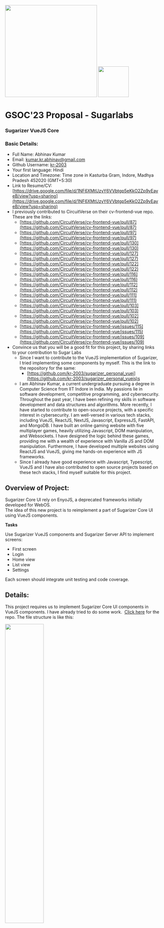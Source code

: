 <div>
<img style="width: 300px" src="https://drive.google.com/drive/folders/1lrtIcho36gqeIR8N5ee6B2XQjrm9wPqq"></img>
<img style="width: 100px" src="./assets/images/gsoc.png"></img>
</div>

# GSOC'23 Proposal - Sugarlabs

### Sugarizer VueJS Core

### Basic Details:

- Full Name: Abhinav Kumar
- Email: [kumar.kr.abhinav@gmail.com](mailto:kumar.kr.abhinav@gmail.com)
- Github Username: [kr-2003](https://github.com/kr-2003)
- Your first language: Hindi
- Location and Timezone: Time zone in Kasturba Gram, Indore, Madhya Pradesh 452020 (GMT+5:30)
- Link to Resume/CV: [https://drive.google.com/file/d/1NF6XMtUzyY6VVbtgp5eKkO2Zp9vEayeB/view?usp=sharing](https://drive.google.com/file/d/1NF6XMtUzyY6VVbtgp5eKkO2Zp9vEayeB/view?usp=sharing)
- I previously contributed to CircuitVerse on their cv-frontend-vue repo. These are the links:
  - [https://github.com/CircuitVerse/cv-frontend-vue/pull/87](https://github.com/CircuitVerse/cv-frontend-vue/pull/87)
  - [https://github.com/CircuitVerse/cv-frontend-vue/pull/97](https://github.com/CircuitVerse/cv-frontend-vue/pull/97)
  - [https://github.com/CircuitVerse/cv-frontend-vue/pull/130](https://github.com/CircuitVerse/cv-frontend-vue/pull/130)
  - [https://github.com/CircuitVerse/cv-frontend-vue/pull/127](https://github.com/CircuitVerse/cv-frontend-vue/pull/127)
  - [https://github.com/CircuitVerse/cv-frontend-vue/pull/122](https://github.com/CircuitVerse/cv-frontend-vue/pull/122)
  - [https://github.com/CircuitVerse/cv-frontend-vue/pull/116](https://github.com/CircuitVerse/cv-frontend-vue/pull/116)
  - [https://github.com/CircuitVerse/cv-frontend-vue/pull/112](https://github.com/CircuitVerse/cv-frontend-vue/pull/112)
  - [https://github.com/CircuitVerse/cv-frontend-vue/pull/111](https://github.com/CircuitVerse/cv-frontend-vue/pull/111)
  - [https://github.com/CircuitVerse/cv-frontend-vue/pull/103](https://github.com/CircuitVerse/cv-frontend-vue/pull/103)
  - [https://github.com/CircuitVerse/cv-frontend-vue/pull/102](https://github.com/CircuitVerse/cv-frontend-vue/pull/102)
  - [https://github.com/CircuitVerse/cv-frontend-vue/issues/115](https://github.com/CircuitVerse/cv-frontend-vue/issues/115)
  - [https://github.com/CircuitVerse/cv-frontend-vue/issues/109](https://github.com/CircuitVerse/cv-frontend-vue/issues/109)
- Convince us that you will be a good fit for this project, by sharing links to your contribution to Sugar Labs
  - Since I want to contribute to the VueJS implementation of Sugarizer, I tried implementing some components by myself. This is the link to the repository for the same:
    - [https://github.com/kr-2003/sugarizer_personal_vuej](https://github.com/kr-2003/sugarizer_personal_vuejs)s
  - I am Abhinav Kumar, a current undergraduate pursuing a degree in Computer Science from IIT Indore in India. My passions lie in software development, competitive programming, and cybersecurity. Throughout the past year, I have been refining my skills in software development and data structures and algorithms. More recently, I have started to contribute to open-source projects, with a specific interest in cybersecurity. I am well-versed in various tech stacks, including VueJS, ReactJS, NextJS, Javascript, ExpressJS, FastAPI, and MongoDB. I have built an online gaming website with five multiplayer games, heavily utilizing Javascript, DOM manipulation, and Websockets. I have designed the logic behind these games, providing me with a wealth of experience with Vanilla JS and DOM manipulation. Furthermore, I have developed multiple websites using ReactJS and VueJS, giving me hands-on experience with JS frameworks.
  - Since I already have good experience with Javascript, Typescript, VueJS and I have also contributed to open source projects based on these tech stacks, I find myself suitable for this project.

## Overview of Project:

Sugarizer Core UI rely on EnyoJS, a deprecated frameworks initially developed for WebOS.  
The idea of this new project is to reimplement a part of Sugarizer Core UI using VueJS components.

**Tasks**

Use Sugarizer VueJS components and Sugarizer Server API to implement screens:

- First screen
- Login
- Home view
- List view
- Settings

Each screen should integrate unit testing and code coverage.

## Details:

This project requires us to implement Sugarizer Core UI components in VueJS components. I have already tried to do some work.  [Click here](https://github.com/kr-2003/sugarizer_personal_vuejs) for the repo. The file structure is like this:

<img src="https://33333.cdn.cke-cs.com/kSW7V9NHUXugvhoQeFaf/images/2f2d497b35f880e50a0ce6654fdcc3bea1a7269883cafcde.png" width="50%" height="50%"></img>

- The project is using a build setup based on [Vite](https://vitejs.dev/) and allowing us to use Vue [Single-File Components](https://vuejs.org/guide/scaling-up/sfc.html) (SFCs).
- I have added Vitest for unit testing.
- Also added Cypress for E2E testing.
- All the icons for the project are under “/src/assets/icons”.
- [Vue I18n](https://kazupon.github.io/vue-i18n/introduction.html) is internationalization plugin of Vue.js. It easily integrates some localization features to your Vue.js Application.
  - All the localization files are under `/locales` directory.
  - The localization is initialized in `main.js` file like this:

```javascript
import { createApp } from "vue";
import { createPinia } from "pinia";
import { createI18n } from "vue-i18n";
import en from "../locales/en.json";
import ar from "../locales/ar.json";
import de from "../locales/de.json";
import eu from "../locales/eu.json";
import es from "../locales/es.json";
import fr from "../locales/fr.json";
import ibo from "../locales/ibo.json";
import ja from "../locales/ja.json";
import pl from "../locales/pl.json";
import pt from "../locales/pt.json";
import yor from "../locales/yor.json";

import App from "./App.vue";
import router from "./router";

import "./assets/main.css";

const app = createApp(App);

const i18n = createI18n({
  locale: "en",
  messages: {
    en: en,
    ar: ar,
    de: de,
    es: es,
    eu: eu,
    fr: fr,
    ibo: ibo,
    ja: ja,
    pl: pl,
    pt: pt,
    yor: yor,
  },
});

app.use(createPinia());
app.use(router);
app.use(i18n);

app.mount("#app");
```

- To get translation of any word, just use the following template:

```javascript
<p class="icon-label">{{ $t('Login') }}</p>
```

This will give the translation of 'Login' in language that is set as 'locale' while initializing `createI18n`.

- [Pinia](https://pinia.vuejs.org/introduction.html) is a store library for Vue, it allows you to share a state across components/pages. For this project, I have used Pinia for state management.

#### First Screen

![](https://33333.cdn.cke-cs.com/kSW7V9NHUXugvhoQeFaf/animations/baf6a1a33467c2d498a15ef005f8ee82648cb25e1fcd142a.gif)

- All the components of firstScreen are under “/src/components/firstScreen”.
- The page for firstScreen is under “src/views/FirstScreenView.vue”.

```javascript
<template>
  <main>

    <div class="firstScreen-menu">
      <NewUserView></NewUserView>
      <router-link :to="{name: 'login'}"><LoginView></LoginView></router-link>
    </div>
  </main>
</template>

<script setup>
import NewUserView from '../components/firstScreen/NewUserView.vue'
import LoginView from '../components/firstScreen/LoginView.vue'
</script>

<style scoped>
.firstScreen-menu {
  position: absolute;
  top: 50%;
  right: 50%;
  transform: translate(50%, -50%);
}

</style>
```

- \<router-link> is used for navigating through links.

#### Intro/Guide Tour

- Currently, I haven't worked upon intro/guide tour.
- The `intro.js` file in the main Sugarizer repo has around 3300 lines of JS code.
- There could be two ways to implement into guide in our Vue components:
  - First: Just directly copy-paste the logic of `intro.js` into the `<script>` tag of intro component.
  - Second: Re-write the logic of `intro.js` using Vue modern features.
- Obviously, the first way is easy and fast.
- If the time permits, I would try to implement `intro.js` in Vue modern syntax.

#### Login Screen

<img src="/assets/images/login.gif"></img>

- All the components of loginScreen are under “/src/components/loginScreen”.
- The page for loginScreen is under “src/views/LoginView.vue”.

```javascript
<template>
  <div>
    <div class="login-wrapper">
      <div class="name-label">Name:</div>
      <loginInput></loginInput>
    </div>
    <IconButton
      @click="$router.go(-1)"
      id="left-button"
      iconButtonText="Back"
      iconButtonLink="go-left-icon"
    ></IconButton>
    <IconButton id="right-button" iconButtonText="Next" iconButtonLink="go-right-icon"></IconButton>
  </div>
</template>

<script setup>
import IconButton from '../components/IconButton.vue'
import loginInput from '../components/loginScreen/loginInput.vue'
</script>

<style scoped>
.name-label {
  position: relative;
  left: 20px;
  margin-top: 20px;
  color: #808080;
  margin-bottom: 20px;
  text-align: center;
}
.login-wrapper {
  position: absolute;
  top: 50%;
  right: 50%;
  transform: translate(50%, -50%);
}
</style>

```

- Vue-Router is used for navigation between different pages.
- Currently, only the frontend is implemented for the login screen.

#### Home View

This is the HomeView of original Sugarizer.
<img style="margin-top: 20px" src="assets/images/home.png"></img>

- This is [link](https://github.com/kr-2003/sugarizer/blob/master/js/homeview.js) to homeview.js of original sugarizer.
- This contains the javascript logic of the homeview.
- After seeing the code, and seeing how the website works, I obeserved that most of the components are dynamically rendered.
- It means that after meeting certain conditions and requirement, then we draw/show the components on the screen.
- We can implement this in Vue in following way:

  - Dynamically rendering of components.
  - First, we can already make components.
  - And then dynamically toggle components based on event listeners.
  - For example,

  ```javascript
  import Card1 from "./components/card1.vue";
  import Card2 from "./components/card2.vue";

  export default {
    data() {
      return {
        currentComponent: "Card1",
      };
    },
    methods: {
      toggle() {
        this.currentComponent =
          this.currentComponent === "Card1" ? "Card2" : "Card1";
      },
    },
    components: {
      Card1,
      Card2,
    },
  };
  ```

  ```javascript
  <template>
  <center>
    <h1 style="text-align: center;
        color: green">
        Sugarizer
    </h1>
    <strong>
        Vue.js Dynamic Components
    </strong>
    <br />
  </center>
  <center>
    <component :is="currentComponent" />
    <button @click="toggle">Toggle</button>
  </center>
  </template>
  ```

  - The above code when clicked on toggle button, the "toggle" method is called and accordingly current component is changed.
  - The components is bind to currentComponent.
  - This is how we can render dynamic components in VueJS.

* homeview.js is a huge file with around 900 lines of code. This isn't good practice.
* We can refactor this code and split multiple functions into different files.
* And then import these functions in the main component in `<script>` tag.

#### List View

- This is [link](https://github.com/kr-2003/sugarizer/blob/master/js/listview.js) listview.js of original sugarizer.
- The way explained about HomeView, we can implement ListView in the same way.

#### Settings

- This is settings component of main Sugarizer.

<img src="./assets/images/settings.png"></img>

- This is [link](https://github.com/kr-2003/sugarizer/blob/master/js/dialog.js) settings.js of original sugarizer.
- We can implement dialog in the same way as we will be implementing other components.
- We can implement modal/dialog this way:

```javascript
<template>
  <div id="app">
    <button
      type="button"
      class="btn"
      @click="showModal"
    >
      Open Modal!
    </button>

    <Modal
      v-show="isModalVisible"
      @close="closeModal"
    />
  </div>
</template>

<script>
  import modal from './components/Modal.vue';

  export default {
    name: 'App',
    components: {
      Modal,
    },
    data() {
      return {
        isModalVisible: false,
      };
    },
    methods: {
      showModal() {
        this.isModalVisible = true;
      },
      closeModal() {
        this.isModalVisible = false;
      }
    }
  };
</script>

```

- The core concept behind this code is same as that for dynamically rendering components.
- Just this code is more specific towards dialog/modal.
- Initially, isModalVisible is false for the components.
- And it is toggled when appropriate method is called upon clicking.

#### Internationalization

- Currently, the cv-frontend-vue repo has ‘vue-i18n’ for internationalization.
- We can use ChatGPT for phrase translations.
- Following our some websites for translations:
  - Google Translate
  - Yandex Translate
  - Reverso
  - Translatedict
- We can use the above websites for getting translations for the phrases that we need to get translated.

- We need translation of many words and each phrase needs to be translated into 8 languages. This might take a lot of time and effort, if we are doing it one by one/manually.
- Therefore, to prevent unnecessary work, I will automate this work by using the API of above websites.
- For example, Reverso has reverso-api for node.

`npm install reverso-api`

```javascript
const Reverso = require("reverso-api");
const reverso = new Reverso();
reverso.getTranslation(
  "how is going?",
  "english",
  "chinese",
  (err, response) => {
    if (err) throw new Error(err.message);
    console.log(response);
  }
);
```

```javascript
{
  ok: true,
  text: 'how is going?',
  source: 'english',
  target: 'chinese',
  translations: [ '情况如何？' ],
  detected_language: 'eng',
  voice: 'https://voice.reverso.net/RestPronunciation.svc/v1/output=json/GetVoiceStream/voiceName=Lulu22k?inputText=5oOF5Ya15aaC5L2V77yf',
  context: {
    examples: [
      [Object], [Object],
      [Object], [Object],
      [Object], [Object],
      [Object], [Object],
      [Object], [Object]
    ],
    rude: false
  }
}
```

- Therefore, we can get results in ‘response.translation’.

#### Dockerize Application:

There are several advantages to Dockerising an application:

- Portability: Dockerising an application makes it highly portable, as it ensures that the application runs consistently across different environments. This means that you can move your application from one machine to another, or from one cloud provider to another, without having to worry about differences in the underlying infrastructure.
- Scalability: Docker makes it easy to scale up or down an application by allowing you to easily create or destroy containers as needed. This makes it easy to manage the resources required to run an application and ensures that you only use what you need.
- Isolation: Docker provides a high level of isolation between the application and the host system, which reduces the risk of conflicts and improves security. Each container runs as a separate process, with its own file system, network stack, and resources, which makes it easier to manage dependencies and versioning.
- Resource efficiency: Docker containers use less resources compared to virtual machines, as they share the host operating system kernel. This means that you can run more containers on a single machine, which can save costs on hardware and infrastructure.
- Rapid deployment: Docker makes it easy to deploy new versions of an application quickly and efficiently. By packaging the application and its dependencies into a container, you can deploy it to any environment that supports Docker, without having to worry about installation or configuration.
- DevOps Integration: Docker is widely used in DevOps workflows and enables teams to work together more efficiently. With Docker, developers can create an environment that mirrors production, which allows them to develop and test code locally before deploying it. Additionally, Docker enables continuous integration and deployment (CI/CD) pipelines, which automate the build, testing, and deployment of applications.

**Steps to dockerize Vue Application:**

- Create a Dockerfile: Create a Dockerfile in the root directory of your Vue application. The Dockerfile is a text file that contains instructions on how to build a Docker image. It specifies the base image to use, install dependencies, copies the application code into the image, and specifies the command to run when the image is started.

```Dockerfile
FROM node

WORKDIR /app

COPY ./package.json /app

RUN npm install

COPY . /app

EXPOSE 8080

CMD ["npm", "run", “dev”]
```

- Build the Docker image: Run the docker build command to build the Docker image using the Dockerfile.

`docker build -t my-vue-app .`

- Run the Docker container: Run the docker run command to start the Docker container using the Docker image that you just built.

`docker run -p 8080:8080 my-vue-app`

### Additional Information

**Why will I be able to complete my project in the timeline I have described?**

- Planning - A well planned project is more likely to be completed within the timeline. I have already planned out even the minute details for the project.
- Communication - Effective communication is critical for project completion. I have good communication skills and will be in regular touch with my mentors.
- Flexibility - Projects are unpredictable and changes are bound to occur. Being flexible and adaptable to changes can keep the project on track and within the timeline.
- My past experience -
  - I have been contributing to Sugarizer. This project requires us to convert Sugarizer core components into Vue components.
    Link - https://github.com/kr-2003/sugarizer_personal_vuejs
  - For the past 1 month I have been regularly contributing to the cv-frontend-vue repo of CircuitVerse.
    These are my [contributions](https://docs.google.com/document/d/1CNwTw03eeCbv0DFPIlHoaVQdQ3bo0R-QOg13pppkWjQ/edit) so far.
  - My team got 3rd rank in the Enosium(hackathon). We made a fully deployed website that took various details from the user and then provided an accurate prediction of their scope for repaying the loan using Next.JS, FastAPI, Scikit-Learn, Pandas and Numpy.
    Link - https://github.com/kr-2003/enosium_track_1
  - My team got selected in top 20 in India for HackNITR hackathon. We made an Expenses Tracker App which can track your income and expenses by reading your transaction messages, and then show you, in one place your current financial standing using React Native.
    Link - https://github.com/kr-2003/expenses-tracker-react-native
  - Route Planning for InterIIT - A last mile hub stores and delivers items. Efficient hubs require tools to measure dimensions, weight, and condition. Such tools can estimate volumetric weight by scanning items and flagging any errors. Created a website to integrate IOT and Algorithmic parts using Next.JS and Fast API.
    Link - https://github.com/DaemonLab/Route-Planning
  - Social Media Website - It is a responsive website that allows different users to create profile, login, post content, upload images and connect with other users easily. It is a fully functional social media app built with ReactJS and MySQL.
    Link - https://github.com/kr-2003/social_media_dbms_2
  - Created a responsive Web Application that will host 3 to 4 games. Players will be able to start a new game and invite others to join that game. A user can login/signup and can create an account. After that one is eligible to play 2- player/multiplayer games. These games are written in Javascript and are integrated with the backend. Socket.IO is used to make rooms, shareable links and change turns on client side. After each game history is stored in our database and is being displayed/updated in the profile section. Similarly, leaderboard for each game is being updated in leaderboard section. A user can visit other users' profile by clicking on their name in history or followers or leaderboard section. A user can also follow other users.
    Link - https://github.com/kr-2003/IITISOC_OnlineGamesWebsite
  - Over the course of the past year, I have gained coding experience and developed a strong passion for programming. I am committed to my work and tend to be very driven, always striving to complete tasks ahead of schedule.

## THANKS
